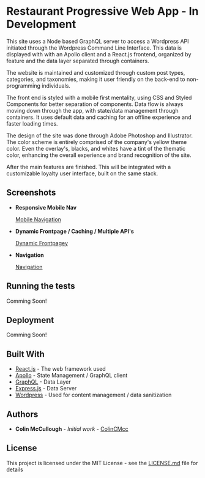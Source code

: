 # Restaurant Progressive Web App - In Development

This site uses a Node based GraphQL server to access a Wordpress API initiated through the Wordpress Command Line Interface. This data is displayed with with an Apollo client and a React.js frontend, organized by feature and the data layer separated through containers.

The website is maintained and customized through custom post types, categories, and taxonomies, making it user friendly on the back-end to non-programming individuals.

The front end is styled with a mobile first mentality, using CSS and Styled Components for better separation of components. Data flow is always moving down through the app, with state/data management through containers. It uses default data and caching for an offline experience and faster loading times.

The design of the site was done through Adobe Photoshop and Illustrator. The color scheme is entirely comprised of the company's yellow theme color. Even the overlay's, blacks, and whites have a tint of the thematic color, enhancing the overall experience and brand recognition of the site.

After the main features are finished. This will be integrated with a customizable loyalty user interface, built on the same stack.

## Screenshots

- **Responsive Mobile Nav**

  [Mobile Navigation](https://i.imgur.com/CzQ49c4.gifv)

- **Dynamic Frontpage / Caching / Multiple API's**

  [Dynamic Frontpagey](https://i.imgur.com/gTSgdlz.gifv)

- **Navigation**

  [Navigation](https://i.imgur.com/IZ1ZqNG.gifv)

## Running the tests

Comming Soon!

## Deployment

Comming Soon!

## Built With

- [React.js](https://reactjs.org/) - The web framework used
- [Apollo](https://www.apollographql.com/) - State Management / GraphQL client
- [GraphQL](https://graphql.org/) - Data Layer
- [Express.js](https://expressjs.com/) - Data Server
- [Wordpress](https://wordpress.org/) - Used for content management / data sanitization

## Authors

- **Colin McCullough** - _Initial work_ - [ColinCMcc](https://github.com/colincmcc)

## License

This project is licensed under the MIT License - see the [LICENSE.md](LICENSE.md) file for details
